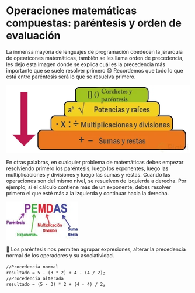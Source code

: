 # Operaciones matemáticas compuestas: paréntesis y orden de evaluación

La inmensa mayoría de lenguajes de programación obedecen la jerarquía de
opearicones matemáticas, también se les llama orden de precedencia, les dejo
esta imagen donde se explica cuál es la precedencia más importante que se suele
resolver primero 😄 Recordemos que todo lo que está entre paréntesis será lo que
se resuelva primero.

![Grafico](./../src/06.webp)

En otras palabras, en cualquier problema de matemáticas debes empezar
resolviendo primero los paréntesis, luego los exponentes, luego las
multiplicaciones y divisiones y luego las sumas y restas. Cuando las operaciones
son del mismo nivel, se resuelven de izquierda a derecha. Por ejemplo, si el
cálculo contiene más de un exponente, debes resolver primero el que esté más a
la izquierda y continuar hacia la derecha.

![Otro Grafico](./../src/07.webp)

📌 Los paréntesis nos permiten agrupar expresiones, alterar la precedencia normal
de los operadores y su asociatividad.

```
//Procedencia normal
resultado = 5 - (3 * 2) + 4 - (4 / 2);
//Procedencia alterada
resultado = (5 - 3) * 2 + (4 - 4) / 2;
```
